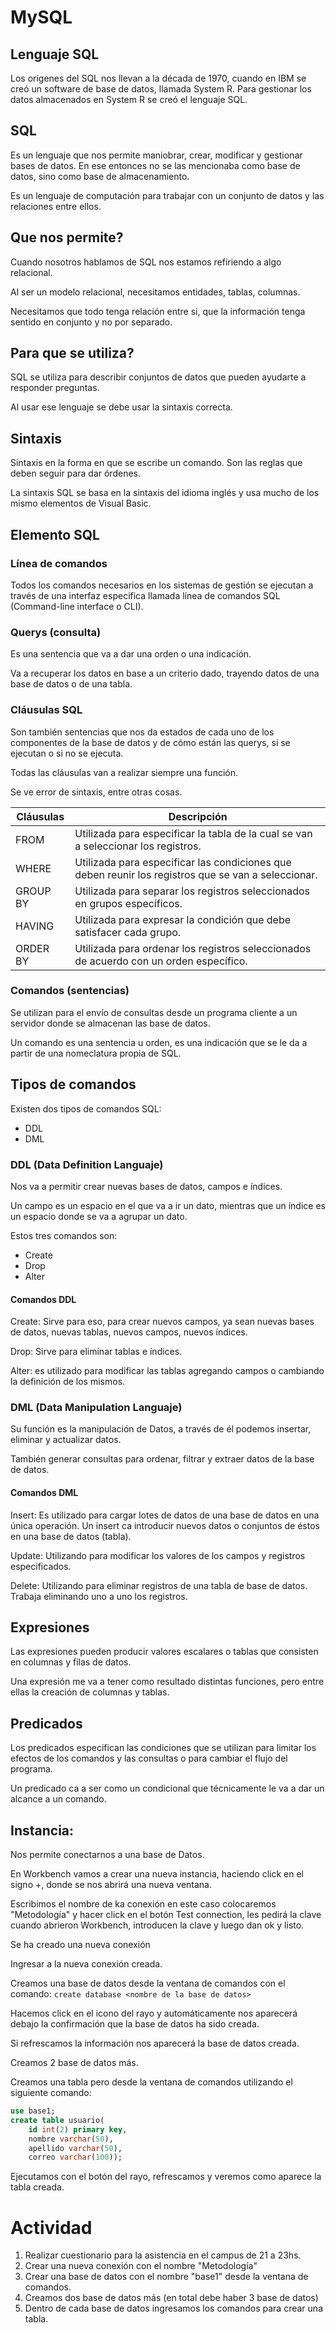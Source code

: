 # MySQL
## Lenguaje SQL
Los origenes del SQL nos llevan a la década de 1970, cuando en IBM se creó un software de base de datos, llamada System R. Para gestionar los datos almacenados en System R se creó el lenguaje SQL.

## SQL
Es un lenguaje que nos permite maniobrar, crear, modificar y gestionar bases de datos. En ese entonces no se las mencionaba como base de datos, sino como base de almacenamiento.

Es un lenguaje de computación para trabajar con un conjunto de datos y las relaciones entre ellos.

## Que nos permite?
Cuando nosotros hablamos de SQL nos estamos refiriendo a algo relacional. 

Al ser un modelo relacional, necesitamos entidades, tablas, columnas.

Necesitamos que todo tenga relación entre si, que la información tenga sentido en conjunto y no por separado.

## Para que se utiliza?
SQL se utiliza para describir conjuntos de datos que pueden ayudarte a responder preguntas.

Al usar ese lenguaje se debe usar la sintaxis correcta.

## Sintaxis
Sintaxis en la forma en que se escribe un comando. Son las reglas que deben seguir para dar órdenes.

La sintaxis SQL se basa en la sintaxis del idioma inglés y usa mucho de los mismo elementos de Visual Basic.

## Elemento SQL

### Línea de comandos 
Todos los comandos necesarios en los sistemas de gestión se ejecutan a través de una interfaz especifica llamada línea de comandos SQL (Command-line interface o CLI).

### Querys (consulta)
Es una sentencia que va a dar una orden o una indicación.

Va a recuperar los datos en base a un criterio dado, trayendo datos de una base de datos o de una tabla.

### Cláusulas SQL

Son también sentencias que nos da estados de cada uno de los componentes de la base de datos y de cómo están las querys, si se ejecutan o si no se ejecuta.

Todas las cláusulas van a realizar siempre una función.

Se ve error de sintaxis, entre otras cosas.

Cláusulas | Descripción
----|----
FROM | Utilizada para especificar la tabla de la cual se van a seleccionar los registros.
WHERE | Utilizada para especificar las condiciones que deben reunir los registros que se van a seleccionar.
GROUP BY | Utilizada para separar los registros seleccionados en grupos específicos.
HAVING | Utilizada para expresar la condición que debe satisfacer cada grupo.
ORDER BY | Utilizada para ordenar los registros seleccionados de acuerdo con un orden específico.

### Comandos (sentencias)
Se utilizan para el envío de consultas desde un programa cliente a un servidor donde se almacenan las base de datos.

Un comando es una sentencia u orden, es una indicación que se le da a partir de una nomeclatura propia de SQL.

## Tipos de comandos 
Existen dos tipos de comandos SQL:

- DDL
- DML

### DDL (Data Definition Languaje)
Nos va a permitir crear nuevas bases de datos, campos e índices.

Un campo es un espacio en el que va a ir un dato, mientras que un índice es un espacio donde se va a agrupar un dato.

Estos tres comandos son:
- Create
- Drop
- Alter

#### Comandos DDL

Create: Sirve para eso, para crear nuevos campos, ya sean nuevas bases de datos, nuevas tablas, nuevos campos, nuevos índices.

Drop: Sirve para eliminar tablas e índices.

Alter: es utilizado para modificar las tablas agregando campos o cambiando la definición de los mismos.

### DML (Data Manipulation Languaje)
Su función es la manipulación de Datos, a través de él podemos insertar, eliminar y actualizar datos.

También generar consultas para ordenar, filtrar y extraer datos de la base de datos.

#### Comandos DML
Insert: Es utilizado para cargar lotes de datos de una base de datos en una única operación. Un insert ca introducir nuevos datos o conjuntos de éstos en una base de datos (tabla).

Update: Utilizando para modificar los valores de los campos y registros especificados.

Delete: Utilizando para eliminar registros de una tabla de base de datos. Trabaja eliminando uno a uno los registros.

## Expresiones
Las expresiones pueden producir valores escalares o tablas que consisten en columnas y filas de datos.

Una expresión me va a tener como resultado distintas funciones, pero entre ellas la creación de columnas y tablas.

## Predicados
Los predicados especifican las condiciones que se utilizan para limitar los efectos de los comandos y las consultas o para cambiar el flujo del programa.

Un predicado ca a ser como un condicional que técnicamente le va a dar un alcance a un comando.

## Instancia:
Nos permite conectarnos a una base de Datos.

En Workbench vamos a crear una nueva instancia, haciendo click en el signo +, donde se nos abrirá una nueva ventana.

Escribimos el nombre de ka conexión en este caso colocaremos "Metodología" y hacer click en el botón Test connection, les pedirá la clave cuando abrieron Workbench, introducen la clave y luego dan ok y listo.

Se ha creado una nueva conexión

Ingresar a la nueva conexión creada.

Creamos una base de datos desde la ventana de comandos con el comando:
`create database <nombre de la base de datos>`

Hacemos click en el icono del rayo y automáticamente nos aparecerá debajo la confirmación que la base de datos ha sido creada.

Si refrescamos la información nos aparecerá la base de datos creada.

Creamos 2 base de datos más.

Creamos una tabla pero desde la ventana de comandos utilizando el siguiente comando:
```sql
use base1;
create table usuario(
    id int(2) primary key,
    nombre varchar(50),
    apellido varchar(50),
    correo varchar(100));
```

Ejecutamos con el botón del rayo, refrescamos y veremos como aparece la tabla creada.

# Actividad
1. Realizar cuestionario para la asistencia en el campus de 21 a 23hs.
2. Crear una nueva conexión con el nombre "Metodología"
3. Crear una base de datos con el nombre "base1" desde la ventana de comandos.
4. Creamos dos base de datos más (en total debe haber 3 base de datos)
5. Dentro de cada base de datos ingresamos los comandos para crear una tabla.